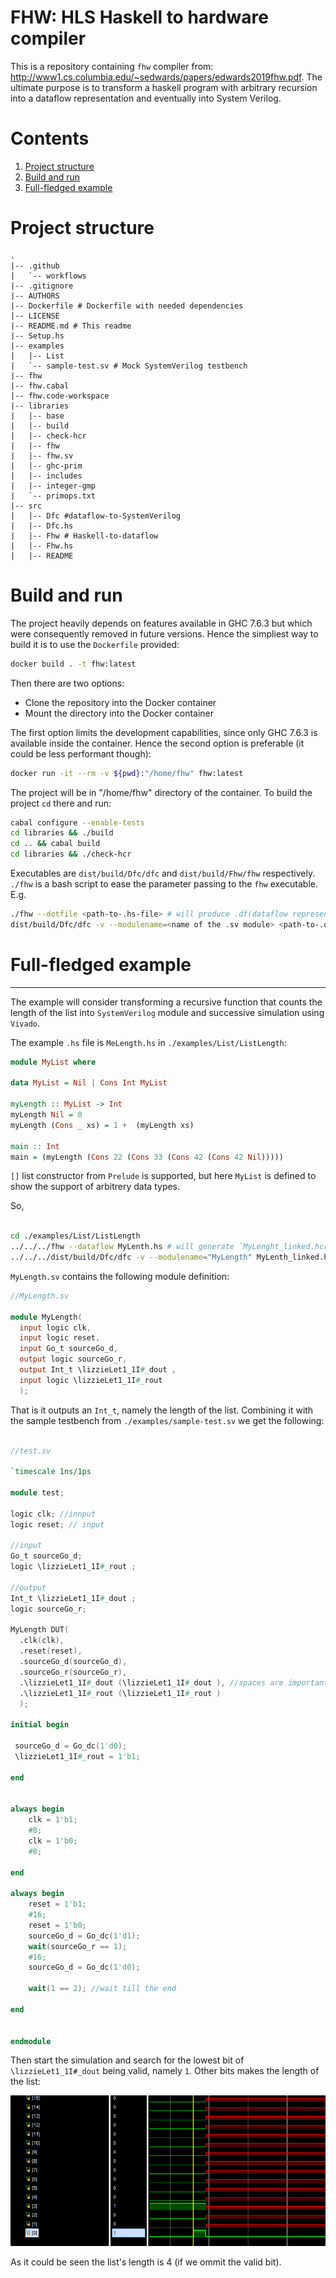 # FHW: HLS Haskell to hardware compiler

This is a repository containing `fhw` compiler from: http://www1.cs.columbia.edu/~sedwards/papers/edwards2019fhw.pdf. The ultimate purpose is to transform a haskell program with arbitrary recursion into a dataflow representation and eventually into System Verilog. 

# Contents

1. [Project structure](#ps)
2. [Build and run](#build_and_run)
3. [Full-fledged example](#ffe)

<a name="ps"> </a>
# Project structure

```
.
|-- .github
|   `-- workflows
|-- .gitignore
|-- AUTHORS
|-- Dockerfile # Dockerfile with needed dependencies
|-- LICENSE
|-- README.md # This readme
|-- Setup.hs
|-- examples
|   |-- List
|   `-- sample-test.sv # Mock SystemVerilog testbench
|-- fhw
|-- fhw.cabal
|-- fhw.code-workspace
|-- libraries
|   |-- base
|   |-- build
|   |-- check-hcr
|   |-- fhw
|   |-- fhw.sv
|   |-- ghc-prim
|   |-- includes
|   |-- integer-gmp
|   `-- primops.txt
|-- src
|   |-- Dfc #dataflow-to-SystemVerilog
|   |-- Dfc.hs
|   |-- Fhw # Haskell-to-dataflow
|   |-- Fhw.hs
|   |-- README

```

<a name="build_and_run"> </a>
# Build and run

The project heavily depends on features available in GHC 7.6.3 but which were consequently removed in future versions. Hence the simpliest way to build it is to use the `Dockerfile`  provided:

```bash
docker build . -t fhw:latest 
```

Then there are two options:

- Clone the repository into the Docker container
- Mount the directory into the Docker container

The first option limits the development capabilities, since only GHC 7.6.3 is available inside the container. Hence the second option is preferable (it could be less performant though):

```bash
docker run -it --rm -v ${pwd}:"/home/fhw" fhw:latest
```

The project will be in "/home/fhw" directory of the container. To build the project `cd` there and run:

```bash
cabal configure --enable-tests
cd libraries && ./build
cd .. && cabal build
cd libraries && ./check-hcr 
```

Executables are `dist/build/Dfc/dfc` and `dist/build/Fhw/fhw` respectively. `./fhw` is a bash script to ease the parameter passing to the `fhw` executable. E.g.

```bash
./fhw --dotfile <path-to-.hs-file> # will produce .df(dataflow representation) file
dist/build/Dfc/dfc -v --modulename=<name of the .sv module> <path-to-.df-file> > module.sv # will generate SystemVerilog code 
```

<a name="ffe"> </a>
# Full-fledged example
------------------------------
The example will consider transforming a recursive function that counts the length of the list  into `SystemVerilog` module and successive simulation using `Vivado`.


The example `.hs` file is `MeLength.hs` in `./examples/List/ListLength`:

```haskell
module MyList where

data MyList = Nil | Cons Int MyList

myLength :: MyList -> Int
myLength Nil = 0
myLength (Cons _ xs) = 1 +  (myLength xs)

main :: Int
main = (myLength (Cons 22 (Cons 33 (Cons 42 (Cons 42 Nil)))))
```

`[]` list constructor from `Prelude` is supported, but here `MyList` is defined to show the support of arbitrery data types.

So,

```bash

cd ./examples/List/ListLength
../../../fhw --dataflow MyLenth.hs # will generate `MyLenght_linked.hcr.df`, which is a dataflow representation
../../../dist/build/Dfc/dfc -v --modulename="MyLength" MyLenth_linked.hcr.df > MyLength.sv # will produce SystemVerilog file
```

`MyLength.sv` contains the following module definition:

```verilog
//MyLength.sv

module MyLength(
  input logic clk,
  input logic reset,
  input Go_t sourceGo_d,
  output logic sourceGo_r,
  output Int_t \lizzieLet1_1I#_dout ,
  input logic \lizzieLet1_1I#_rout 
  );
```

That is it outputs an `Int_t`, namely the length of the list. Combining it with the sample testbench from `./examples/sample-test.sv` we get the following:

```verilog

//test.sv

`timescale 1ns/1ps

module test;

logic clk; //innput
logic reset; // input

//input
Go_t sourceGo_d;
logic \lizzieLet1_1I#_rout ;

//output
Int_t \lizzieLet1_1I#_dout ;
logic sourceGo_r;

MyLength DUT(
  .clk(clk),
  .reset(reset),
  .sourceGo_d(sourceGo_d),
  .sourceGo_r(sourceGo_r),
  .\lizzieLet1_1I#_dout (\lizzieLet1_1I#_dout ), //spaces are important here
  .\lizzieLet1_1I#_rout (\lizzieLet1_1I#_rout ) 
  );

initial begin
  
 sourceGo_d = Go_dc(1'd0);
 \lizzieLet1_1I#_rout = 1'b1;   
 
end


always begin
    clk = 1'b1;
    #8;
    clk = 1'b0;
    #8;
    
end

always begin
    reset = 1'b1;
    #16;
    reset = 1'b0;
    sourceGo_d = Go_dc(1'd1);
    wait(sourceGo_r == 1);
    #16;
    sourceGo_d = Go_dc(1'd0);
    
    wait(1 == 2); //wait till the end

end


endmodule

```

Then start the simulation and search for the lowest bit of `\lizzieLet1_1I#_dout` being valid, namely `1`. Other bits makes the length of the list:

![MyLengthSimulation](./MyLengthSimulation.png)

As it could be seen the list's length is 4 (if we ommit the valid bit).
